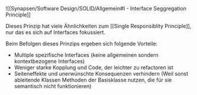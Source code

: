 ![[Synapsen/Software Design/SOLID/Allgemein#I - Interface Seggregation Principle]]

Dieses Prinzip hat viele Ähnlichkeiten zum [[Single Responsiblity Principle]], nur das es sich auf Interfaces fokussiert.

Beim Befolgen dieses Prinzips ergeben sich folgende Vorteile:

- Multiple spezifische Interfaces (keine allgemeinen sondern kontextbezogene Interfaces)
- Weniger starke Kopplung und Code, der leichter zu refactoren ist
- Seiteneffekte und unerwünschte Konsequenzen verhindern (Weil sonst ableitende Klassen Methoden der Basisklasse nutzen, die für sie semantisch nicht funktionieren)